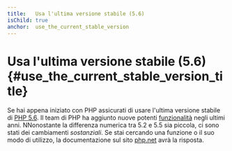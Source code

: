 ```yaml
---
title:   Usa l'ultima versione stabile (5.6)
isChild: true
anchor:  use_the_current_stable_version
---
```


# Usa l'ultima versione stabile (5.6) {#use_the_current_stable_version_title}

Se hai appena iniziato con PHP assicurati di usare l'ultima versione stabile di [PHP 5.6][php-release]. Il team di PHP
ha aggiunto nuove potenti [funzionalità](#language_highlights) negli ultimi anni. NNonostante la differenza numerica tra
5.2 e 5.5 sia piccola, ci sono stati dei cambiamenti _sostanziali_. Se stai cercando una funzione o il suo modo di
utilizzo, la documentazione sul sito [php.net][php-docs] avrà la risposta.

[php-release]: http://www.php.net/downloads.php
[php-docs]: http://www.php.net/manual/it/
